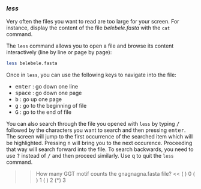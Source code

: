 ### *less*

Very often the files you want to read are too large for your screen.
For instance, display the content of the file _belebele.fasta_ with the `cat` command.

The `less` command allows you to open a file and browse its content interactively (line by line or page by page): 

```bash
less belebele.fasta
```

Once in `less`, you can use the following keys to navigate into the file:

- <kbd>enter</kbd> : go down one line
- <kbd>space</kbd> : go down one page
- <kbd>b</kbd> : go up one page
- <kbd>g</kbd> : go to the beginning of file
- <kbd>G</kbd> : go to the end of file

You can also search through the file you opened with `less` by typing <kbd>/</kbd> followed by the characters you want to search and then pressing <kbd>enter</kbd>. 
The screen will jump to the first occurrence of the searched item which will be highlighted.
Pressing <kbd>n</kbd> will bring you to the next occurence. 
Proceeding that way will search forward into the file. 
To search backwards, you need to use <kbd>?</kbd> instead of <kbd>/</kbd> and then proceed similarly.
Use <kbd>q</kbd> to quit the `less` command.

>> How many GGT motif counts the gnagnagna.fasta file? <<
( ) 0
( ) 1
( ) 2
(*) 3

